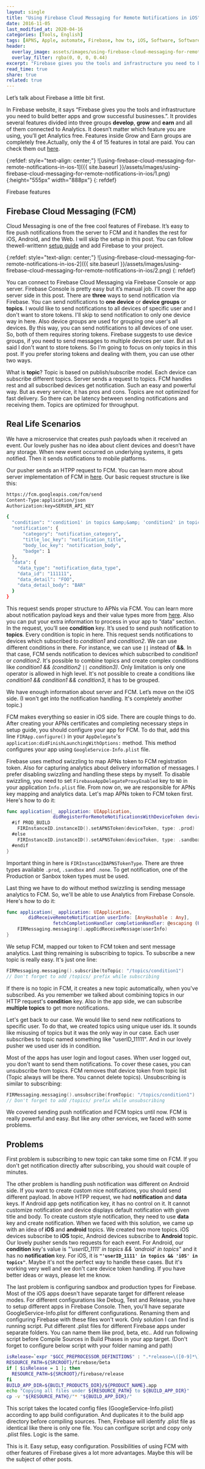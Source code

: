 ```yaml
---
layout: single
title: "Using Firebase Cloud Messaging for Remote Notifications in iOS"
date: 2016-11-05
last_modified_at: 2020-04-16
categories: [Tools, English]
tags: [APNS, Apple, automate, Firebase, how to, iOS, Software, Software Development, swift, swift-3, swift3]
header:
  overlay_image: assets/images/using-firebase-cloud-messaging-for-remote-notifications-in-ios/cover.png
  overlay_filter: rgba(0, 0, 0, 0.44)
excerpt: "Firebase gives you the tools and infrastructure you need to build better apps and grow successful businesses. It provides several features divided into three groups develop, grow and earn."
read_time: true
share: true
related: true
---
```


Let’s talk about Firebase a little bit first.

In Firebase website, it says “Firebase gives you the tools and infrastructure you need to build better apps and grow successful businesses.”. It provides several features divided into three groups **develop**, **grow** and **earn** and all of them connected to Analytics. It doesn’t matter which feature you are using, you’ll get Analytics free. Features inside Grow and Earn groups are completely free.Actually, only the 4 of 15 features in total are paid. You can check them out [here](https://firebase.google.com/features/).

{:refdef: style="text-align: center;"}
![using-firebase-cloud-messaging-for-remote-notifications-in-ios-1]({{ site.baseurl }}/assets/images/using-firebase-cloud-messaging-for-remote-notifications-in-ios/1.png){:height="555px" width="888px"}
{: refdef}
<div class="image-caption">Firebase features</div>

## Firebase Cloud Messaging (FCM)

Cloud Messaging is one of the free cool features of Firebase. It’s easy to fire push notifications from the server to FCM and it handles the rest for iOS, Android, and the Web. I will skip the setup in this post. You can follow thewell-writtenn [setup guide](https://firebase.google.com/docs/cloud-messaging/ios/client) and add Firebase to your project.

{:refdef: style="text-align: center;"}
![using-firebase-cloud-messaging-for-remote-notifications-in-ios-2]({{ site.baseurl }}/assets/images/using-firebase-cloud-messaging-for-remote-notifications-in-ios/2.png)
{: refdef}

You can connect to Firebase Cloud Messaging via Firebase Console or app server. Firebase Console is pretty easy but it’s manual job. I’ll cover the app server side in this post. There are **three** ways to send notification via Firebase. You can send notifications to **one device** or **device groups** or **topics**. I would like to send notifications to all devices of specific user and I don't want to store tokens. I'll skip to send notification to only one device way in here. Also device groups are used for grouping one user's all devices. By this way, you can send notifications to all devices of one user. So, both of them requires storing tokens. Firebase suggests to use device groups, if you need to send messages to multiple devices per user. But as I said I don't want to store tokens. So I'm going to focus on only topics in this post. If you prefer storing tokens and dealing with them, you can use other two ways.

What is **topic**? Topic is based on publish/subscribe model. Each device can subscribe different topics. Server sends a request to topics. FCM handles rest and all subscribed devices get notification. Such an easy and powerful way. But as every service, it has pros and cons. Topics are not optimized for fast delivery. So there can be latency between sending notifications and receiving them. Topics are optimized for throughput.

## Real Life Scenarios

We have a microservice that creates push payloads when it received an event. Our lovely pusher has no idea about client devices and doesn’t have any storage. When new event occurred on underlying systems, it gets notified. Then it sends notifications to mobile platforms.

Our pusher sends an HTPP request to FCM. You can learn more about server implementation of FCM in [here](https://firebase.google.com/docs/cloud-messaging/server). Our basic request structure is like this:

```bash
https://fcm.googleapis.com/fcm/send
Content-Type:application/json
Authorization:key=SERVER_API_KEY

{
  "condition": "'condition1' in topics &amp;&amp; 'condition2' in topics",
  "notification": {
      "category": "notification_category",
      "title_loc_key": "notification_title",
      "body_loc_key": "notification_body",
      "badge": 1
  },
  "data": {
    "data_type": "notification_data_type",
    "data_id": "111111",
    "data_detail": "FOO",
    "data_detail_body": "BAR"
  }
}
```

This request sends proper structure to APNs via FCM. You can learn more about notification payload keys and their value types more from [here](https://firebase.google.com/docs/cloud-messaging/http-server-ref#notification-payload-support). Also you can put your extra information to process in your app to “data” section. In the request, you’ll see **condition** key. It’s used to send push notification to **topics**. Every condition is topic in here. This request sends notifications to devices which subscribed to *condition1* and *condition2*. We can use different conditions in there. For instance, we can use **`||`** instead of **&&**. In that case, FCM sends notification to devices which subscribed to *condition1* or *condition2*. It's possible to combine topics and create complex conditions like *condition1 && (condition2 `||` condition3)*. Only limitation is only one operator is allowed in high level. It's not possible to create a conditions like *condition1 && condition1 && condition3*, it has to be grouped.

We have enough information about server and FCM. Let’s move on the iOS side. (I won't get into the notification handling. It's completely another topic.)

FCM makes everything so easier in iOS side. There are couple things to do. After creating your APNs certificates and completing necessary steps in setup guide, you should configure your app for FCM. To do that, add this line `FIRApp.configure()` in your `AppDelegate`'s `application:didFinishLaunchingWithOptions:` method. This method configures your app using `GoogleService-Info.plist` file.

Firebase uses method swizzling to map APNs token to FCM registration token. Also for capturing analytics about delivery information of messages. I prefer disabling swizzling and handling these steps by myself. To disable swizzling, you need to set `FirebaseAppDelegateProxyEnabled` key to `NO` in your application `Info.plist` file. From now on, we are responsible for APNs key mapping and analytics data. Let's map APNs token to FCM token first. Here's how to do it:

```swift
func application(_ application: UIApplication,
                 didRegisterForRemoteNotificationsWithDeviceToken deviceToken: Data) {
  #if PROD_BUILD
    FIRInstanceID.instanceID().setAPNSToken(deviceToken, type: .prod)
  #else
    FIRInstanceID.instanceID().setAPNSToken(deviceToken, type: .sandbox)
  #endif
}
```

Important thing in here is `FIRInstanceIDAPNSTokenType`. There are three types available `.prod`, `.sandbox` and `.none`. To get notification, one of the Production or Sanbox token types must be used.

Last thing we have to do without method swizzling is sending message analytics to FCM. So, we'll be able to use Analytics from Firebase Console. Here's how to do it:

```swift
func application(_ application: UIApplication,
        didReceiveRemoteNotification userInfo: [AnyHashable : Any],
                 fetchCompletionHandler completionHandler: @escaping (UIBackgroundFetchResult) -> Swift.Void) {
    FIRMessaging.messaging().appDidReceiveMessage(userInfo)
}
```

We setup FCM, mapped our token to FCM token and sent message analytics. Last thing remaining is subscribing to topics. To subscribe a new topic is really easy. It's just one line:

```swift
FIRMessaging.messaging().subscribe(toTopic: "/topics/condition1")
// Don't forget to add /topics/ prefix while subscribing
```

If there is no topic in FCM, it creates a new topic automatically, when you've subscribed. As you remember we talked about combining topics in our HTTP request's **condition** key. Also in the app side, we can subscribe **multiple topics** to get more notifications.

Let's get back to our case. We would like to send new notifications to specific user. To do that, we created topics using unique user ids. It sounds like misusing of topics but it was the only way in our case. Each user subscribes to topic named something like "userID_11111". And in our lovely pusher we used user ids in condition.

Most of the apps has user login and logout cases. When user logged out, you don't want to send them notifications. To cover these cases, you can unsubscribe from topics. FCM removes that device token from topic list (Topic always will be there. You cannot delete topics). Unsubscribing is similar to subscribing:

```swift
FIRMessaging.messaging().unsubscribe(fromTopic: "/topics/condition1")
// Don't forget to add /topics/ prefix while unsubscribing
```

We covered sending push notification and FCM topics until now. FCM is really powerful and easy. But like any other services, we faced with some problems.

## Problems

First problem is subscribing to new topic can take some time on FCM. If you don't get notification directly after subscribing, you should wait couple of minutes.

The other problem is handling push notification was different on Android side. If you want to create custom nice notifications, you should send different payload. In above HTPP request, we had **notification** and **data** keys. If Android app gets notification key, it has no control on it. It cannot customize notification and device displays default notification with given title and body. To create custom style notification, they need to use **data** key and create notification. When we faced with this solution, we came up with an idea of **iOS** and **android** topics. We created two more topics. iOS devices subscribe to **iOS** topic, Android devices subscribe to **Android** topic. Our lovely pusher sends two requests for each event. For Android, our **condition** key's value is *"'userID_1111' in topics && 'android' in topics"* and it has no **notification** key. For iOS, it is **`"'userID_1111' in topics && 'iOS' in topics"`**. Maybe it's not the perfect way to handle these cases. But it's working very well and we don't care device token handling. If you have better ideas or ways, please let me know.

The last problem is configuring sandbox and production types for Firebase. Most of the iOS apps doesn't have separate target for different release modes. For different configurations like Debug, Test and Release, you have to setup different apps in Firebase Console. Then, you'll have separate GoogleService-Info.plist for different configurations. Renaming them and configuring Firebase with these files won't work. Only solution I can find is running script. Put different .plist files for different Firebase apps under separate folders. You can name them like prod, beta, etc.. Add run following script before Compile Sources in Build Phases in your app target. (Don't forget to configure below script with your folder naming and path)

```bash
isRelease=`expr "$GCC_PREPROCESSOR_DEFINITIONS" : ".*release=\([0-9]*\)"`
RESOURCE_PATH=${SRCROOT}/firebase/beta
if [ $isRelease = 1 ]; then
  RESOURCE_PATH=${SRCROOT}/firebase/release
fi
BUILD_APP_DIR=${BUILT_PRODUCTS_DIR}/${PRODUCT_NAME}.app
echo "Copying all files under ${RESOURCE_PATH} to ${BUILD_APP_DIR}"
cp -v "${RESOURCE_PATH}/"* "${BUILD_APP_DIR}/"
```

This script takes the located config files (GoogleService-Info.plist) according to app build configuration. And duplicates it to the build app directory before compiling sources. Then, Firebase will identify .plist file as identical like there is only one file. You can configure script and copy only .plist files. Logic is the same.

This is it. Easy setup, easy configuration. Possibilities of using FCM with other features of Firebase gives a lot more advantages. Maybe this will be the subject of other posts.
